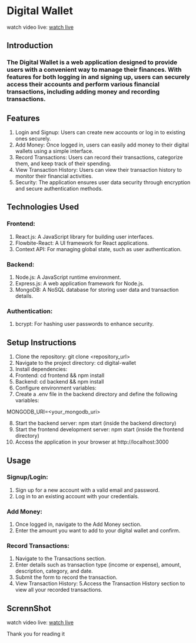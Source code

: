 # Digital Wallet
watch video live: [watch live](https://www.canva.com/design/DAF8jWoYxXw/dpPndZmc7QS4DqLcENDhIw/watch?utm_content=DAF8jWoYxXw&utm_campaign=share_your_design&utm_medium=link&utm_source=shareyourdesignpanel)
## Introduction
### The Digital Wallet is a web application designed to provide users with a convenient way to manage their finances. With features for both logging in and signing up, users can securely access their accounts and perform various financial transactions, including adding money and recording transactions.

## Features
1. Login and Signup: Users can create new accounts or log in to existing ones securely.
2. Add Money: Once logged in, users can easily add money to their digital wallets using a simple interface.
3. Record Transactions: Users can record their transactions, categorize them, and keep track of their spending.
4. View Transaction History: Users can view their transaction history to monitor their financial activities.
5. Security: The application ensures user data security through encryption and secure authentication methods.
   
## Technologies Used
### Frontend:
1. React.js: A JavaScript library for building user interfaces.
2. Flowbite-React: A UI framework for React applications.
3. Context API: For managing global state, such as user authentication.
### Backend:
1. Node.js: A JavaScript runtime environment.
2. Express.js: A web application framework for Node.js.
3. MongoDB: A NoSQL database for storing user data and transaction details.
   
### Authentication:
1. bcrypt: For hashing user passwords to enhance security.
## Setup Instructions
1. Clone the repository: git clone <repository_url>
2. Navigate to the project directory: cd digital-wallet
3. Install dependencies:
4. Frontend: cd frontend && npm install
5. Backend: cd backend && npm install
6.  Configure environment variables:
7. Create a .env file in the backend directory and define the following variables:

MONGODB_URI=<your_mongodb_uri>

8. Start the backend server: npm start (inside the backend directory)
9. Start the frontend development server: npm start (inside the frontend directory)
10. Access the application in your browser at http://localhost:3000

## Usage
### Signup/Login:

1. Sign up for a new account with a valid email and password.
2. Log in to an existing account with your credentials.
### Add Money:
1. Once logged in, navigate to the Add Money section.
2. Enter the amount you want to add to your digital wallet and confirm.
   
### Record Transactions:
1. Navigate to the Transactions section.
2. Enter details such as transaction type (income or expense), amount, description, category, and date.
3. Submit the form to record the transaction.
4. View Transaction History:
5.Access the Transaction History section to view all your recorded transactions.

## ScrennShot

watch video live: [watch live](https://www.canva.com/design/DAF8jWoYxXw/dpPndZmc7QS4DqLcENDhIw/watch?utm_content=DAF8jWoYxXw&utm_campaign=share_your_design&utm_medium=link&utm_source=shareyourdesignpanel)

Thank you for reading it 








